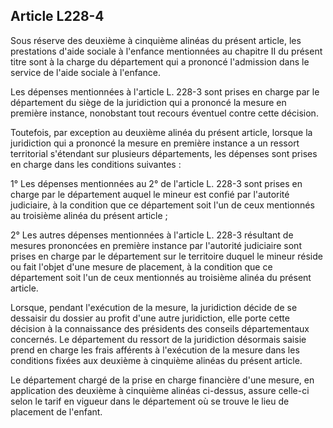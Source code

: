 ## Article L228-4

Sous réserve des deuxième à cinquième alinéas du présent article, les prestations d'aide sociale à l'enfance
mentionnées au chapitre II du présent titre sont à la charge du département qui a prononcé l'admission dans
le service de l'aide sociale à l'enfance.

Les dépenses mentionnées à l'article L. 228-3 sont prises en charge par le département du siège de la
juridiction qui a prononcé la mesure en première instance, nonobstant tout recours éventuel contre cette
décision.

Toutefois, par exception au deuxième alinéa du présent article, lorsque la juridiction qui a prononcé la
mesure en première instance a un ressort territorial s'étendant sur plusieurs départements, les dépenses sont
prises en charge dans les conditions suivantes :

1° Les dépenses mentionnées au 2° de l'article L. 228-3 sont prises en charge par le département auquel le
mineur est confié par l'autorité judiciaire, à la condition que ce département soit l'un de ceux mentionnés au
troisième alinéa du présent article ;

2° Les autres dépenses mentionnées à l'article L. 228-3 résultant de mesures prononcées en première instance
par l'autorité judiciaire sont prises en charge par le département sur le territoire duquel le mineur réside ou
fait l'objet d'une mesure de placement, à la condition que ce département soit l'un de ceux mentionnés au
troisième alinéa du présent article.

Lorsque, pendant l'exécution de la mesure, la juridiction décide de se dessaisir du dossier au profit d'une
autre juridiction, elle porte cette décision à la connaissance des présidents des conseils départementaux
concernés. Le département du ressort de la juridiction désormais saisie prend en charge les frais afférents à
l'exécution de la mesure dans les conditions fixées aux deuxième à cinquième alinéas du présent article.

Le département chargé de la prise en charge financière d'une mesure, en application des deuxième à
cinquième alinéas ci-dessus, assure celle-ci selon le tarif en vigueur dans le département où se trouve le lieu
de placement de l'enfant.

